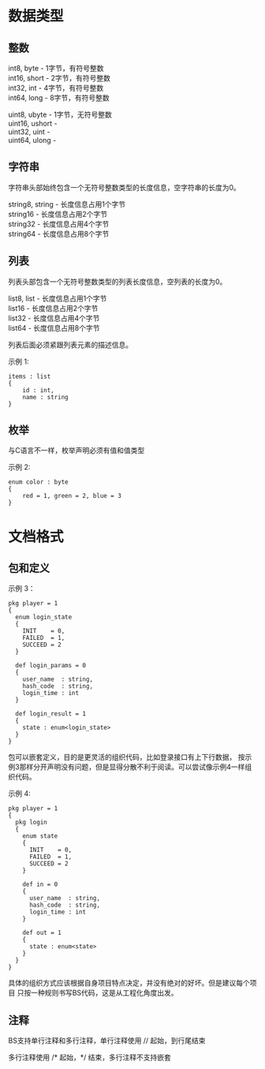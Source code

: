 数据类型
==========

整数
----------

int8,  byte  - 1字节，有符号整数  
int16, short - 2字节，有符号整数  
int32, int   - 4字节，有符号整数  
int64, long  - 8字节，有符号整数  

uint8,  ubyte  - 1字节，无符号整数  
uint16, ushort -  
uint32, uint   -  
uint64, ulong  -  

字符串
----------

字符串头部始终包含一个无符号整数类型的长度信息，空字符串的长度为0。  

string8, string  - 长度信息占用1个字节  
string16         - 长度信息占用2个字节  
string32         - 长度信息占用4个字节  
string64         - 长度信息占用8个字节  

列表
----------

列表头部包含一个无符号整数类型的列表长度信息，空列表的长度为0。  

list8, list  - 长度信息占用1个字节  
list16       - 长度信息占用2个字节  
list32       - 长度信息占用4个字节  
list64       - 长度信息占用8个字节  

列表后面必须紧跟列表元素的描述信息。  

示例 1:

    items : list
    {
        id : int,
        name : string
    }

枚举
----------

与C语言不一样，枚举声明必须有值和值类型  

示例 2:

    enum color : byte
    {
        red = 1, green = 2, blue = 3
    }

文档格式
==========

包和定义
----------

示例 3：

    pkg player = 1
    {
      enum login_state
      { 
        INIT    = 0,
        FAILED  = 1,
        SUCCEED = 2
      }

      def login_params = 0
      {
        user_name  : string,
        hash_code  : string,
        login_time : int
      }

      def login_result = 1
      {
        state : enum<login_state>
      }
    }

包可以嵌套定义，目的是更灵活的组织代码，比如登录接口有上下行数据，
按示例3那样分开声明没有问题，但是显得分散不利于阅读。可以尝试像示例4一样组织代码。

示例 4:

    pkg player = 1
    {
      pkg login
      {
        enum state
        { 
          INIT    = 0, 
          FAILED  = 1,
          SUCCEED = 2
        }

        def in = 0
        {
          user_name  : string,
          hash_code  : string,
          login_time : int
        }

        def out = 1
        {
          state : enum<state>
        }
      }
    }

具体的组织方式应该根据自身项目特点决定，并没有绝对的好坏。但是建议每个项目
只按一种规则书写BS代码，这是从工程化角度出发。

注释
----------

BS支持单行注释和多行注释，单行注释使用 // 起始，到行尾结束

多行注释使用 /* 起始，*/ 结束，多行注释不支持嵌套

